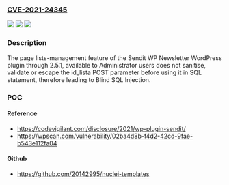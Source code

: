 ### [CVE-2021-24345](https://cve.mitre.org/cgi-bin/cvename.cgi?name=CVE-2021-24345)
![](https://img.shields.io/static/v1?label=Product&message=Sendit%20WP%20Newsletter&color=blue)
![](https://img.shields.io/static/v1?label=Version&message=2.5.1%3C%3D%202.5.1%20&color=brighgreen)
![](https://img.shields.io/static/v1?label=Vulnerability&message=CWE-89%20SQL%20Injection&color=brighgreen)

### Description

The page lists-management feature of the Sendit WP Newsletter WordPress plugin through 2.5.1, available to Administrator users does not sanitise, validate or escape the id_lista POST parameter before using it in SQL statement, therefore leading to Blind SQL Injection.

### POC

#### Reference
- https://codevigilant.com/disclosure/2021/wp-plugin-sendit/
- https://wpscan.com/vulnerability/02ba4d8b-f4d2-42cd-9fae-b543e112fa04

#### Github
- https://github.com/20142995/nuclei-templates

